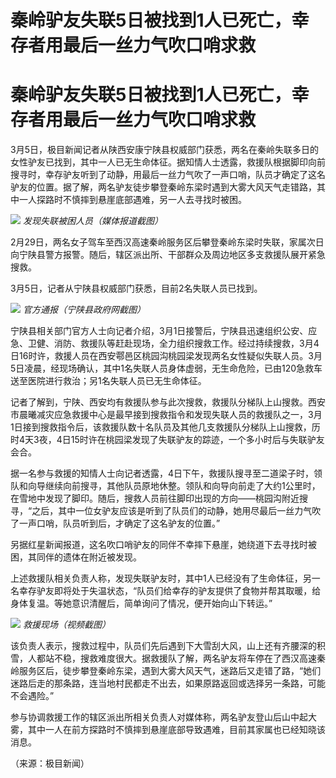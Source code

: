 # 秦岭驴友失联5日被找到1人已死亡，幸存者用最后一丝力气吹口哨求救

# 秦岭驴友失联5日被找到1人已死亡，幸存者用最后一丝力气吹口哨求救

3月5日，极目新闻记者从陕西安康宁陕县权威部门获悉，两名在秦岭失联多日的女性驴友已找到，其中一人已无生命体征。据知情人士透露，救援队根据脚印向前搜寻时，幸存驴友听到了动静，用最后一丝力气吹了一声口哨，队员才确定了这名驴友的位置。据了解，两名驴友徒步攀登秦岭东梁时遇到大雾大风天气走错路，其中一人探路时不慎摔到悬崖底部遇难，另一人去寻找时被困。

![](https://inews.gtimg.com/om_bt/OCKkTHAQ-D61l3Z-n4Nuc6ifoEq1fXZsmLJKPplK3mfuMAA/1000)
_发现失联被困人员（媒体报道截图）_

2月29日，两名女子驾车至西汉高速秦岭服务区后攀登秦岭东梁时失联，家属次日向宁陕县警方报警。随后，辖区派出所、干部群众及周边地区多支救援队展开紧急搜救。

3月5日，记者从宁陕县权威部门获悉，目前2名失联人员已找到。

![](https://inews.gtimg.com/om_bt/OuBfG93FdywAGXLkwT3fLBI6Fyy5ebuF0d1WoMb7aODdIAA/1000)
_官方通报（宁陕县政府网截图）_

宁陕县相关部门官方人士向记者介绍，3月1日接警后，宁陕县迅速组织公安、应急、卫健、消防、救援队等赶赴现场，全力组织搜救工作。经过持续搜救，3月4日16时许，救援人员在西安鄠邑区桃园沟桃园梁发现两名女性疑似失联人员。3月5日凌晨，经现场确认，其中1名失联人员身体虚弱，无生命危险，已由120急救车送至医院进行救治；另1名失联人员已无生命体征。

记者了解到，宁陕、西安均有救援队参与此次搜救，救援队分梯队上山搜救。西安市晨曦减灾应急救援中心是最早接到搜救指令和发现失联人员的救援队之一，3月1日接到搜救指令后，该救援队数十名队员及其他几支救援队分梯队上山搜救，历时4天3夜，4日15时许在桃园梁发现了失联驴友的踪迹，一个多小时后与失联驴友会合。

据一名参与救援的知情人士向记者透露，4日下午，救援队搜寻至二道梁子时，领队和向导继续向前搜寻，其他队员原地休整。领队和向导向前走了大约1公里时，在雪地中发现了脚印。随后，搜救人员前往脚印出现的方向——桃园沟附近搜寻，“之后，其中一位女驴友应该是听到了队员们的动静，她用尽最后一丝力气吹了一声口哨，队员听到后，才确定了这名驴友的位置。”

另据红星新闻报道，这名吹口哨驴友的同伴不幸摔下悬崖，她绕道下去寻找时被困，其同伴的遗体在附近被发现。

上述救援队相关负责人称，发现失联驴友时，其中1人已经没有了生命体征，另一名幸存驴友即将处于失温状态，“队员们给幸存的驴友提供了食物并帮其取暖，给身体复温。等她意识清醒后，简单询问了情况，便开始向山下转运。”

![](https://inews.gtimg.com/om_bt/ONbvXHswVbtHOQ6-7bg0sP7e54aIOL0CRySy_YaQKk0gQAA/1000)
_救援现场（视频截图）_

该负责人表示，搜救过程中，队员们先后遇到下大雪刮大风，山上还有齐腰深的积雪，人都站不稳，搜救难度很大。据救援队了解，两名驴友将车停在了西汉高速秦岭服务区后，徒步攀登秦岭东梁，遇到大雾大风天气，迷路后又走错了路，“她们迷路后走的那条路，连当地村民都走不出去，如果原路返回或选择另一条路，可能不会遇险。”

参与协调救援工作的辖区派出所相关负责人对媒体称，两名驴友登山后山中起大雾，其中一人在前方探路时不慎摔到悬崖底部导致遇难，目前其家属也已经知晓该消息。

（来源：极目新闻）

